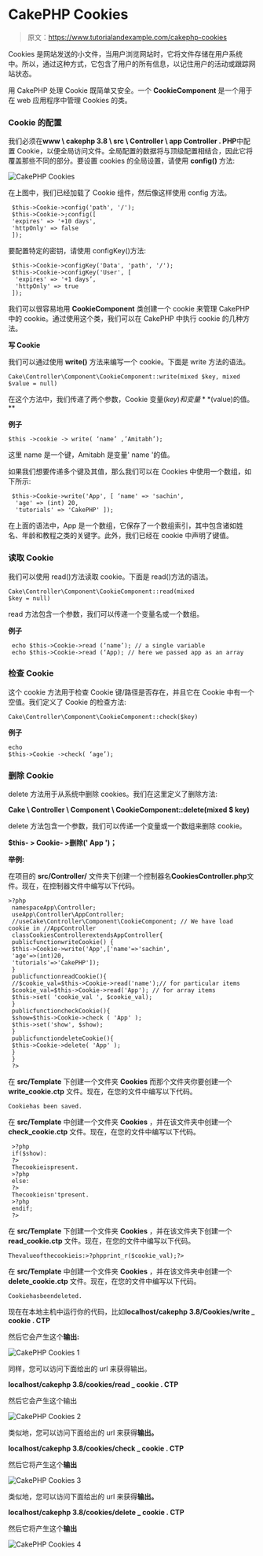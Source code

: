 # CakePHP Cookies

> 原文：<https://www.tutorialandexample.com/cakephp-cookies>

Cookies 是网站发送的小文件，当用户浏览网站时，它将文件存储在用户系统中。所以，通过这种方式，它包含了用户的所有信息，以记住用户的活动或跟踪网站状态。

用 CakePHP 处理 Cookie 既简单又安全。一个 **CookieComponent** 是一个用于在 web 应用程序中管理 Cookies 的类。

### Cookie 的配置

我们必须在**www \ cakephp 3.8 \ src \ Controller \ app Controller . PHP**中配置 Cookie，以便全局访问文件。全局配置的数据将与顶级配置相结合，因此它将覆盖那些不同的部分。要设置 cookies 的全局设置，请使用 **config()** 方法:

![CakePHP Cookies](img/40adeb4fe8caa8b23e331b4c165b1600.png)

在上图中，我们已经加载了 Cookie 组件，然后像这样使用 config 方法。

```
 $this->Cookie->config('path', '/');
 $this->Cookie->;config([
 'expires' => '+10 days',
 'httpOnly' => false
 ]); 
```

要配置特定的密钥，请使用 configKey()方法:

```
 $this->Cookie->configKey('Data', 'path', '/');
 $this->Cookie->configKey('User', [
  'expires' => '+1 days’,
  'httpOnly' => true
 ]); 
```

我们可以很容易地用 **CookieComponent** 类创建一个 cookie 来管理 CakePHP 中的 cookie。通过使用这个类，我们可以在 CakePHP 中执行 cookie 的几种方法。

**写 Cookie**

我们可以通过使用 **write()** 方法来编写一个 cookie。下面是 write 方法的语法。

```
Cake\Controller\Component\CookieComponent::write(mixed $key, mixed $value = null)
```

在这个方法中，我们传递了两个参数，Cookie 变量($key)和变量 **($value)的值。**

**例子**

```
$this ->cookie -> write( ‘name’ ,’Amitabh’);
```

这里 name 是一个键，Amitabh 是变量' name '的值。

如果我们想要传递多个键及其值，那么我们可以在 Cookies 中使用一个数组，如下所示:

```
 $this->Cookie->write('App', [ ‘name' => 'sachin',
  'age' => (int) 20,
  'tutorials' => 'CakePHP' ]); 
```

在上面的语法中，App 是一个数组，它保存了一个数组索引，其中包含诸如姓名、年龄和教程之类的关键字。此外，我们已经在 cookie 中声明了键值。

### 读取 Cookie

我们可以使用 read()方法读取 cookie。下面是 read()方法的语法。

```
Cake\Controller\Component\CookieComponent::read(mixed
$key = null)
```

read 方法包含一个参数，我们可以传递一个变量名或一个数组。

**例子**

```
 echo $this->Cookie->read (‘name’); // a single variable
 echo $this->Cookie->read (‘App); // here we passed app as an array 
```

### 检查 Cookie

这个 cookie 方法用于检查 Cookie 键/路径是否存在，并且它在 Cookie 中有一个空值。我们定义了 Cookie 的检查方法:

```
Cake\Controller\Component\CookieComponent::check($key)
```

**例子**

```
echo
$this->Cookie ->check( ‘age’);
```

### **删除 Cookie**

delete 方法用于从系统中删除 cookies。我们在这里定义了删除方法:

**Cake \ Controller \ Component \ CookieComponent::delete(mixed $ key)**

delete 方法包含一个参数，我们可以传递一个变量或一个数组来删除 cookie。

**$this- > Cookie- >删除(' App ')；**

**举例:**

在项目的 **src/Controller/** 文件夹下创建一个控制器名**CookiesController.php**文件。现在，在控制器文件中编写以下代码。

```
>?php
 namespaceApp\Controller;
 useApp\Controller\AppController;
 //useCake\Controller\Component\CookieComponent; // We have load cookie in //AppController
 classCookiesControllerextendsAppController{
 publicfunctionwriteCookie() {
 $this->Cookie->write('App',['name'=>'sachin',
 'age'=>(int)20,
 'tutorials'=>'CakePHP']);
 }
 publicfunctionreadCookie(){
 //$cookie_val=$this->Cookie->read('name');// for particular items
 $cookie_val=$this->Cookie->read('App'); // for array items
 $this->set( 'cookie_val ', $cookie_val);
 }
 publicfunctioncheckCookie(){
 $show=$this->Cookie->check ( 'App' );
 $this->set('show', $show);
 }
 publicfunctiondeleteCookie(){
 $this->Cookie->delete( 'App' );
 }
 }
 ?> 
```

在 **src/Template** 下创建一个文件夹 **Cookies** 而那个文件夹你要创建一个 **write_cookie.ctp** 文件。现在，在您的文件中编写以下代码。

```
Cookiehas been saved.
```

在 **src/Template** 中创建一个文件夹 **Cookies** ，并在该文件夹中创建一个 **check_cookie.ctp** 文件。现在，在您的文件中编写以下代码。

```
 >?php
 if($show):
 ?>
 Thecookieispresent.
 >?php
 else:
 ?>
 Thecookieisn'tpresent.
 >?php
 endif;
 ?> 
```

在 **src/Template** 下创建一个文件夹 **Cookies** ，并在该文件夹下创建一个 **read_cookie.ctp** 文件。现在，在您的文件中编写以下代码。

```
Thevalueofthecookieis:>?phpprint_r($cookie_val);?>
```

在 **src/Template** 中创建一个文件夹 **Cookies** ，并在该文件夹中创建一个 **delete_cookie.ctp** 文件。现在，在您的文件中编写以下代码。

```
Cookiehasbeendeleted.
```

现在在本地主机中运行你的代码，比如**localhost/cakephp 3.8/Cookies/write _ cookie . CTP**

然后它会产生这个**输出:**

![CakePHP Cookies 1](img/0c8910309587614799e599dc2ee62351.png)

同样，您可以访问下面给出的 url 来获得输出。

**localhost/cakephp 3.8/cookies/read _ cookie . CTP**

然后它会产生这个输出

![CakePHP Cookies 2](img/d0720ee63254ecd294854f43e7494338.png)

类似地，您可以访问下面给出的 url 来获得**输出。**

**localhost/cakephp 3.8/cookies/check _ cookie . CTP**

然后它将产生这个**输出**

![CakePHP Cookies 3](img/cee4ca2aa96e79683559d42e7c2d9ce5.png)

类似地，您可以访问下面给出的 url 来获得**输出。**

**localhost/cakephp 3.8/cookies/delete _ cookie . CTP**

然后它将产生这个**输出**

![CakePHP Cookies 4](img/8db9649a3a508a96c8c337fb757071bc.png)